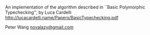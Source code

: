 An implementation of the algorithm described in
``Basic Polymorphic Typechecking'', by Luca Cardelli
http://lucacardelli.name/Papers/BasicTypechecking.pdf

Peter Wang <novalazy@gmail.com>
